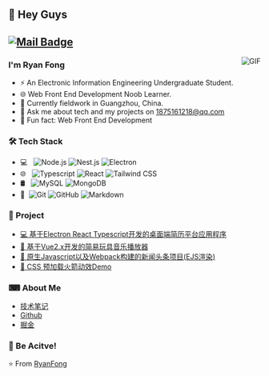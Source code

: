 ## 👋 Hey Guys 
[![Mail Badge](https://img.shields.io/badge/-cole0504cole@gmail.com-c14438?style=flat&logo=Gmail&logoColor=white&link=mailto:cole0504cole@gmail.com)](mailto:cole0504cole@gmail.com)
---
<img align="right" alt="GIF" src="https://raw.githubusercontent.com/JoeyBling/JoeyBling/master/pic/pusheencode.gif" />

### I'm Ryan Fong

- ⚡ An Electronic Information Engineering Undergraduate Student.
- 🌐 Web Front End Development Noob Learner.
- 🌱 Currently fieldwork in Guangzhou, China.
- 💬 Ask me about tech and my projects on [1875161218@qq.com](mailto:1875161218@qq.com)
- 🚀 Fun fact: Web Front End Development

### 🛠 Tech Stack

- 💻 &#160; ![Node.js](https://img.shields.io/badge/-Node.js-333333?style=flat&logo=node.js)
![Nest.js](https://img.shields.io/badge/-Nest.js-333333?style=flat&logo=nestjs&logoColor=E0234E)
![Electron](https://img.shields.io/badge/-Electron-333333?style=flat&logo=electron&logoColor=9EE9F8)
- 🌐 &#160; ![Typescript](https://img.shields.io/badge/-Typescript-333333?style=flat&logo=Typescript)
![React](https://img.shields.io/badge/-React-333333?style=flat&logo=react)
![Tailwind CSS](https://img.shields.io/badge/-tailwindcss-333333?style=flat&logo=tailwindcss)
- 🛢 &#160; ![MySQL](https://img.shields.io/badge/-MySQL-333333?style=flat&logo=mysql)
![MongoDB](https://img.shields.io/badge/-MongoDB-333333?style=flat&logo=mongodb)
- 🔧 &#160;![Git](https://img.shields.io/badge/-Git-333333?style=flat&logo=git)
![GitHub](https://img.shields.io/badge/-GitHub-333333?style=flat&logo=github)
![Markdown](https://img.shields.io/badge/-Markdown-333333?style=flat&logo=markdown)

### 📁 Project
- [💻 基于Electron React Typescript开发的桌面端简历平台应用程序](https://github.com/Leon0827/Electron-ResumeMook)
- [🎹 基于Vue2.x开发的简易玩具音乐播放器](https://github.com/Leon0827/ColdIce-Music-Player-By-Vue-2.x)
- [📰 原生Javascript以及Webpack构建的新闻头条项目(EJS渲染)](https://github.com/Leon0827/Javascript-ES6-Webpack-Kankan-News)
- [🚀 CSS 预加载火箭动效Demo](https://github.com/Leon0827/CSS-Rocket-PreLoading)

### ⌨ About Me
- [技术笔记](https://www.yuque.com/miumiu-9zilm/kb)
- [Github](https://github.com/Leon0827)
- [掘金](https://juejin.cn/user/1170302947568557)

### 💪 Be Acitve!

⭐️ From [RyanFong](https://github.com/Leon0827)
